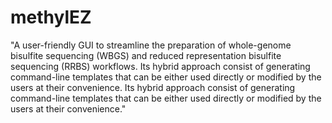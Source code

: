 # methylEZ
"A user-friendly GUI to streamline the preparation of whole-genome bisulfite sequencing (WBGS) and reduced representation bisulfite sequencing (RRBS) workflows. Its hybrid approach consist of generating command-line templates that can be either used directly or modified by the users at their convenience.  Its hybrid approach consist of generating command-line templates that can be either used directly or modified by the users at their convenience."


